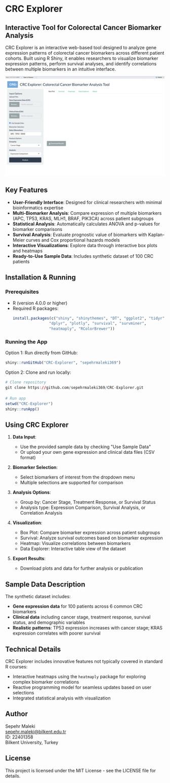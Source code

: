 # CRC Explorer

## Interactive Tool for Colorectal Cancer Biomarker Analysis

CRC Explorer is an interactive web-based tool designed to analyze gene expression patterns of colorectal cancer biomarkers across different patient cohorts. Built using R Shiny, it enables researchers to visualize biomarker expression patterns, perform survival analyses, and identify correlations between multiple biomarkers in an intuitive interface.

![CRC Explorer Interface](screenshots/interface.png)

## Key Features

- **User-Friendly Interface**: Designed for clinical researchers with minimal bioinformatics expertise
- **Multi-Biomarker Analysis**: Compare expression of multiple biomarkers (APC, TP53, KRAS, MLH1, BRAF, PIK3CA) across patient subgroups
- **Statistical Analysis**: Automatically calculates ANOVA and p-values for biomarker comparisons
- **Survival Analysis**: Evaluate prognostic value of biomarkers with Kaplan-Meier curves and Cox proportional hazards models
- **Interactive Visualizations**: Explore data through interactive box plots and heatmaps
- **Ready-to-Use Sample Data**: Includes synthetic dataset of 100 CRC patients

## Installation & Running

### Prerequisites
- R (version 4.0.0 or higher)
- Required R packages:
  ```r
  install.packages(c("shiny", "shinythemes", "DT", "ggplot2", "tidyr", 
                  "dplyr", "plotly", "survival", "survminer", 
                  "heatmaply", "RColorBrewer"))
  ```

### Running the App
Option 1: Run directly from GitHub:
```r
shiny::runGitHub("CRC-Explorer", "sepehrmaleki369")
```

Option 2: Clone and run locally:
```r
# Clone repository
git clone https://github.com/sepehrmaleki369/CRC-Explorer.git

# Run app
setwd("CRC-Explorer")
shiny::runApp()
```

## Using CRC Explorer

1. **Data Input**:
   - Use the provided sample data by checking "Use Sample Data"
   - Or upload your own gene expression and clinical data files (CSV format)

2. **Biomarker Selection**:
   - Select biomarkers of interest from the dropdown menu
   - Multiple selections are supported for comparison

3. **Analysis Options**:
   - Group by: Cancer Stage, Treatment Response, or Survival Status
   - Analysis type: Expression Comparison, Survival Analysis, or Correlation Analysis

4. **Visualization**:
   - Box Plot: Compare biomarker expression across patient subgroups
   - Survival: Analyze survival outcomes based on biomarker expression
   - Heatmap: Visualize correlations between biomarkers
   - Data Explorer: Interactive table view of the dataset

5. **Export Results**:
   - Download plots and data for further analysis or publication

## Sample Data Description

The synthetic dataset includes:
- **Gene expression data** for 100 patients across 6 common CRC biomarkers
- **Clinical data** including cancer stage, treatment response, survival status, and demographic variables
- **Realistic patterns**: TP53 expression increases with cancer stage; KRAS expression correlates with poorer survival

## Technical Details

CRC Explorer includes innovative features not typically covered in standard R courses:
- Interactive heatmaps using the `heatmaply` package for exploring complex biomarker correlations
- Reactive programming model for seamless updates based on user selections
- Integrated statistical analysis with visualization

## Author

Sepehr Maleki  
sepehr.maleki@bilkent.edu.tr  
ID: 22401358  
Bilkent University, Turkey

## License

This project is licensed under the MIT License - see the LICENSE file for details. 